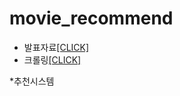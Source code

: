 # movie_recommend
 * 발표자료<a href="https://github.com/LeeSangMin96/movie_recommend/blob/main/%EC%BB%A8%ED%85%90%EC%B8%A0%20%EA%B8%B0%EB%B0%98%EC%9D%98%20%20NAVER%20%20%EC%98%81%ED%99%94%20%20%EC%B6%94%EC%B2%9C%EC%8B%9C%EC%8A%A4%ED%85%9C%20(1).pdf">[CLICK]</a>
* 크롤링<a href="https://github.com/LeeSangMin96/movie_recommend/blob/main/last_scrapping.py">[CLICK]</a>

*추천시스템


